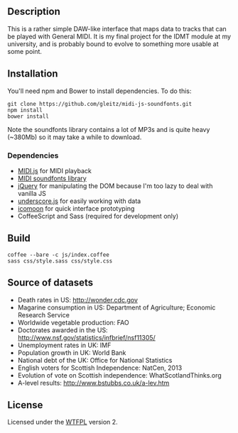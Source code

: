 ## Description

This is a rather simple DAW-like interface that maps data to tracks that can be played with General MIDI. It is my final project for the IDMT module at my university, and is probably bound to evolve to something more usable at some point.

## Installation

You'll need npm and Bower to install dependencies. To do this:

```
git clone https://github.com/gleitz/midi-js-soundfonts.git
npm install
bower install
```

Note the soundfonts library contains a lot of MP3s and is quite heavy (~380Mb) so it may take a while to download.

### Dependencies

* [MIDI.js](https://github.com/mudcube/MIDI.js) for MIDI playback
* [MIDI soundfonts library](https://github.com/gleitz/midi-js-soundfonts)
* [jQuery](http://jquery.com) for manipulating the DOM because I'm too lazy to deal with vanilla JS
* [underscore.js](http://underscorejs.org) for easily working with data
* [icomoon](http://icomoon.io) for quick interface prototyping
* CoffeeScript and Sass (required for development only)

## Build

```
coffee --bare -c js/index.coffee
sass css/style.sass css/style.css
```

## Source of datasets

* Death rates in US: http://wonder.cdc.gov
* Magarine consumption in US: Department of Agriculture; Economic Research Service
* Worldwide vegetable production: FAO
* Doctorates awarded in the US: http://www.nsf.gov/statistics/infbrief/nsf11305/
* Unemployment rates in UK: IMF
* Population growth in UK: World Bank
* National debt of the UK: Office for National Statistics
* English voters for Scottish Independence: NatCen, 2013
* Evolution of vote on Scottish independence: WhatScotlandThinks.org
* A-level results: http://www.bstubbs.co.uk/a-lev.htm


## License

Licensed under the [WTFPL](./LICENSE.md) version 2.